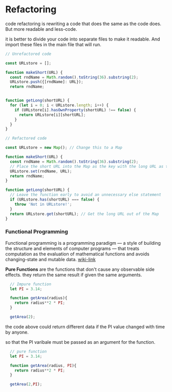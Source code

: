 # Refactoring
code refactoring is rewriting a code that does the same as the code does. But more readable and less-code.

it is better to divide your code into separate files to make it readable. And import these files in the main file that will run.

```javascript
// Unrefactored code

const URLstore = [];

function makeShort(URL) {
  const rndName = Math.random().toString(36).substring(2);
  URLstore.push({[rndName]: URL});
  return rndName;


function getLong(shortURL) {
  for (let i = 0; i < URLstore.length; i++) {
    if (URLstore[i].hasOwnProperty(shortURL) !== false) {
      return URLstore[i][shortURL];
    }
  }
}
```

```javascript
// Refactored code

const URLstore = new Map(); // Change this to a Map

function makeShort(URL) {
  const rndName = Math.random().toString(36).substring(2);
  // Place the short URL into the Map as the key with the long URL as the value
  URLstore.set(rndName, URL);
  return rndName;
}

function getLong(shortURL) {
  // Leave the function early to avoid an unnecessary else statement
  if (URLstore.has(shortURL) === false) {
    throw 'Not in URLstore!';
  }
  return URLstore.get(shortURL); // Get the long URL out of the Map
}
```



### Functional Programming

Functional programming is a programming paradigm — a style of building the structure and elements of computer programs — that treats computation as the evaluation of mathematical functions and avoids changing-state and mutable data. [wiki-link](https://en.wikipedia.org/wiki/Functional_programming)

**Pure Functions** are the functions that don't cause any observable side effects. they return the same result if given the same arguments.

```javascript
  // Impure function
  let PI = 3.14;

  function getArea(radius){
    return radius**2 * PI;
  }

  getArea(2);
```

the code above could return different data if the PI value changed with time by anyone.

so that the PI varibale must be passed as an argument for the function.

```javascript
  // pure function
  let PI = 3.14;

  function getArea(radius, PI){
    return radius**2 * PI;
  }

  getArea(2,PI);
```




